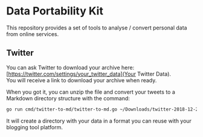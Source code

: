 # Data Portability Kit

This repository provides a set of tools to analyse / convert personal data from online services.

## Twitter

You can ask Twitter to download your archive here: [https://twitter.com/settings/your_twitter_data](Your Twitter Data).  
You will receive a link to download your archive when ready.

When you got it, you can unzip the file and convert your tweets to a Markdown directory structure with the command:

```bash
go run cmd/twitter-to-md/twitter-to-md.go ~/Downloads/twitter-2018-12-27-abcd121212 posts
``` 

It will create a directory with your data in a format you can reuse with your blogging tool platform.
